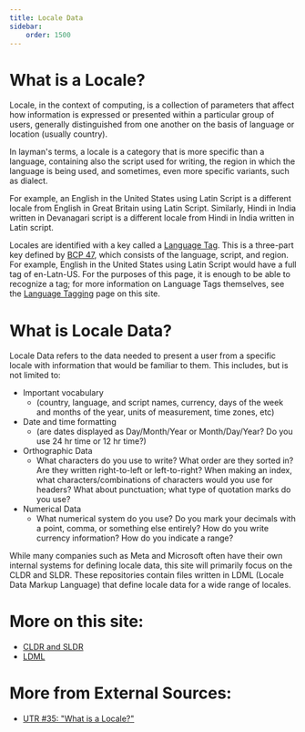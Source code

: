 ```yaml
---
title: Locale Data
sidebar:
    order: 1500
---
```


# What is a Locale?

Locale, in the context of computing, is a collection of parameters that affect how information is expressed or presented within a particular group of users, generally distinguished from one another on the basis of language or location (usually country). 

In layman's terms, a locale is a category that is more specific than a language, containing also the script used for writing, the region in which the language is being used, and sometimes, even more specific variants, such as dialect. 

For example, an English in the United States using Latin Script is a different locale from English in Great Britain using Latin Script. Similarly, Hindi in India written in Devanagari script is a different locale from Hindi in India written in Latin script. 

Locales are identified with a key called a [Language Tag][langtag]. This is a three-part key defined by [BCP 47][BCP 47], which consists of the language, script, and region. For example, English in the United States using Latin Script would have a full tag of en-Latn-US. For the purposes of this page, it is enough to be able to recognize a tag; for more information on Language Tags themselves, see the [Language Tagging][langtag] page on this site.

# What is Locale Data?

Locale Data refers to the data needed to present a user from a specific locale with information that would be familiar to them. This includes, but is not limited to:
- Important vocabulary 
  - (country, language, and script names, currency, days of the week and months of the year, units of measurement, time zones, etc)
- Date and time formatting 
  - (are dates displayed as Day/Month/Year or Month/Day/Year? Do you use 24 hr time or 12 hr time?)
- Orthographic Data
  - What characters do you use to write? What order are they sorted in? Are they written right-to-left or left-to-right? When making an index, what characters/combinations of characters would you use for headers? What about punctuation; what type of quotation marks do you use? 
- Numerical Data
  - What numerical system do you use? Do you mark your decimals with a point, comma, or something else entirely? How do you write currency information? How do you indicate a range? 

While many companies such as Meta and Microsoft often have their own internal systems for defining locale data, this site will primarily focus on the CLDR and SLDR. These repositories contain files written in LDML (Locale Data Markup Language) that define locale data for a wide range of locales. 

# More on this site: 

- [CLDR and SLDR][cldr and sldr]
- [LDML][ldml]

# More from External Sources:

- [UTR #35: "What is a Locale?"][unicodelocaledef]

[langtag]: ../lang_tag
[BCP 47]: https://www.rfc-editor.org/rfc/bcp/bcp47.txt
[cldr and sldr]: ../cldr-and-sldr
[ldml]: ../ldml
[unicodelocaledef]: https://unicode.org/reports/tr35/#Locale

